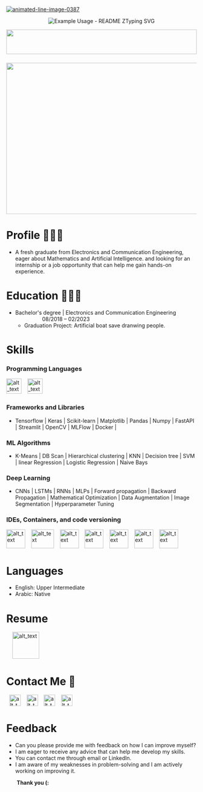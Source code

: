 <!--<h3 align="center"><img align="center"src="https://media0.giphy.com/media/KVVgWtScb37USleUB3/giphy.gif?cid=ecf05e47mb0f479zvwh0dvlgezvine7aiv1j3j0bzf52t562&ep=v1_gifs_related&rid=giphy.gif&ct=g" width="800" height="300"></h3> -->



<!--<img src="https://github.com/Govindv7555/Govindv7555/blob/main/49e76e0596857673c5c80c85b84394c1.gif" width=100% height=65px>-->
<a href="https://www.animatedimages.org/cat-lines-562.htm"><img src="https://www.animatedimages.org/data/media/562/animated-line-image-0387.gif" border="0" alt="animated-line-image-0387" /></a><p align="center">
  <img src="https://readme-typing-svg.demolab.com/?lines=Computer Vision Engineer;&center=true&width=650&height=80&duration=5000&font=Bodoni+Moda&pause=2000&size=42&color=393031" alt="Example Usage - README ZTyping SVG">
</p>

<img src="https://github.com/Govindv7555/Govindv7555/blob/main/49e76e0596857673c5c80c85b84394c1.gif" width=100% height=65px>



<h3 align="center"><img align="center"src="https://www.sciencenews.org/wp-content/uploads/2023/04/040823_chatgpt_feat.gif" width="800" height="400"></h3>

<!-- /<h3 align="center"><img align="center"src="https://media.giphy.com/media/5krfq8pMdYhAV52xPg/giphy.gif" width="1000" height="500"></h3>
<img src="https://github.com/Govindv7555/Govindv7555/blob/main/49e76e0596857673c5c80c85b84394c1.gif" width=100% height=95px>
 -->
 
<!-- <img src="https://github.com/Govindv7555/Govindv7555/blob/main/49e76e0596857673c5c80c85b84394c1.gif" width=100% height=95px> -->



# Profile 👨🏻‍💻

  - A fresh graduate from Electronics and Communication Engineering, eager about Mathematics and Artificial Intelligence. and looking for an internship or a job opportunity that can help me gain hands-on experience.

# Education 👨🏻‍🎓 

- Bachelor's degree | Electronics and Communication Engineering &nbsp;&nbsp;&nbsp;&nbsp;&nbsp;&nbsp;&nbsp;&nbsp;&nbsp;&nbsp;&nbsp;&nbsp;&nbsp;&nbsp;&nbsp;&nbsp;&nbsp; 08/2018 – 02/2023
  - Graduation Project: Artificial boat save dranwing people.

# Skills

### Programming Languages
[<img alt="alt_text" width="40px" src="https://seeklogo.com/images/P/python-logo-A32636CAA3-seeklogo.com.png" />](https://seeklogo.com/images/P/python-logo-A32636CAA3-seeklogo.com.png)
&nbsp;&nbsp;
[<img alt="alt_text" width="40px" src="https://seeklogo.com/images/C/c-logo-43CE78FF9C-seeklogo.com.png" />](https://seeklogo.com/images/C/c-logo-43CE78FF9C-seeklogo.com.png)
&nbsp;&nbsp;

### Frameworks and Libraries 
<!-- [<img alt="alt_text" width="40px" src="https://seeklogo.com/images/T/tensorflow-logo-C69AEAC9D0-seeklogo.com.png" />](https://seeklogo.com/images/T/tensorflow-logo-C69AEAC9D0-seeklogo.com.png)
&nbsp;&nbsp;
[<img alt="alt_text" width="40px" src="https://seeklogo.com/images/K/keras-logo-6B06C2FC2D-seeklogo.com.png" />](https://seeklogo.com/images/K/keras-logo-6B06C2FC2D-seeklogo.com.png)
&nbsp;&nbsp;
[<img alt="alt_text" width="80px" src="https://seeklogo.com/images/S/scikit-learn-logo-8766D07E2E-seeklogo.com.png" />](https://seeklogo.com/images/S/scikit-learn-logo-8766D07E2E-seeklogo.com.png)
&nbsp;&nbsp;
[<img alt="alt_text" width="40px" src="https://seeklogo.com/images/N/numpy-logo-479C24EC79-seeklogo.com.png" />](https://seeklogo.com/images/N/numpy-logo-479C24EC79-seeklogo.com.png)
&nbsp;&nbsp;
[<img alt="alt_text" width="40px" src="https://seeklogo.com/images/F/fastapi-logo-541BAA112F-seeklogo.com.png" />](https://seeklogo.com/images/F/fastapi-logo-541BAA112F-seeklogo.com.png)
&nbsp;&nbsp;
[<img alt="alt_text" width="120px" src="https://seeklogo.com/images/O/opencv-logo-2E094ACFAC-seeklogo.com.png" />](https://seeklogo.com/images/O/opencv-logo-2E094ACFAC-seeklogo.com.png)
&nbsp;&nbsp;
[<img alt="alt_text" width="100px" height="40px" src="https://seeklogo.com/images/M/matplotlib-logo-AEB3DC9BB4-seeklogo.com.png" />](https://seeklogo.com/images/M/matplotlib-logo-AEB3DC9BB4-seeklogo.com.png)
&nbsp;&nbsp;
[<img alt="alt_text" width="100px" height="40px" src="https://seeklogo.com/images/P/pandas-logo-56829C6445-seeklogo.com.png" />](https://seeklogo.com/images/P/pandas-logo-56829C6445-seeklogo.com.png)
&nbsp;&nbsp; -->
- Tensorflow | Keras | Scikit-learn | Matplotlib | Pandas | Numpy | FastAPI | Streamlit | OpenCV | MLFlow | Docker |


### ML Algorithms

- K-Means | DB Scan | Hierarchical clustering | KNN | Decision tree | SVM | linear Regression | Logistic Regression | Naive Bays

### Deep Learning 

- CNNs | LSTMs | RNNs | MLPs | Forward propagation | Backward Propagation | Mathematical Optimization | Data Augmentation | Image Segmentation | Hyperparameter Tuning

### IDEs, Containers, and code versioning 

[<img alt="alt_text" width="50px" height="50px" src="https://seeklogo.com/images/J/jupyter-logo-A91705F539-seeklogo.com.png" />](https://seeklogo.com/images/J/jupyter-logo-A91705F539-seeklogo.com.png)
&nbsp;&nbsp;
[<img alt="alt_text" width="60px" height="50px" src="https://repository-images.githubusercontent.com/228673061/b2c25180-3bff-11ea-965f-4b34f4c6be08" />](https://repository-images.githubusercontent.com/228673061/b2c25180-3bff-11ea-965f-4b34f4c6be08)
&nbsp;&nbsp;
[<img alt="alt_text" width="50px" height="50" src="https://seeklogo.com/images/P/pycharm-logo-51B1427388-seeklogo.com.png" />](https://seeklogo.com/images/P/pycharm-logo-51B1427388-seeklogo.com.png)
&nbsp;&nbsp;
[<img alt="alt_text" width="50px"  height="50" src="https://seeklogo.com/images/V/visual-studio-code-logo-284BC24C39-seeklogo.com.png" />](https://seeklogo.com/images/V/visual-studio-code-logo-284BC24C39-seeklogo.com.png)
&nbsp;&nbsp;
[<img alt="alt_text" width="50px"  height="50" src="https://seeklogo.com/images/V/visual-studio-logo-14F95CF819-seeklogo.com.png" />](https://seeklogo.com/images/V/visual-studio-logo-14F95CF819-seeklogo.com.png)
&nbsp;&nbsp;
[<img alt="alt_text" width="50px"  height="50" src="https://seeklogo.com/images/G/git-logo-CD8D6F1C09-seeklogo.com.png" />](https://seeklogo.com/images/G/git-logo-CD8D6F1C09-seeklogo.com.png)
&nbsp;&nbsp;
[<img alt="alt_text" width="50px"  height="50" src="https://seeklogo.com/images/G/github-logo-5F384D0265-seeklogo.com.png" />](https://seeklogo.com/images/G/github-logo-5F384D0265-seeklogo.com.png)
&nbsp;&nbsp;


<!-- - Jupyter-lab | Google Collaboratory |
PyCharm | Git -->

# Languages

- English: Upper Intermediate
- Arabic: Native 

# Resume 

&nbsp;&nbsp;&nbsp;&nbsp;[<img alt="alt_text" width="71px" src="https://seeklogo.com/images/G/google-drive-logo-C66555C645-seeklogo.com.png" />](https://drive.google.com/file/d/1sz7OwPBWnsdbnpJk0o6ZDIVxUN47aRp1/view?usp=sharing)

# Contact Me 🔗

&nbsp;
[<img alt="alt_text" width="30px" src="https://cdn2.iconfinder.com/data/icons/social-media-2285/512/1_Whatsapp2_colored_svg-512.png" />](https://wa.me/+201006491306)
&nbsp;&nbsp;
[<img alt="alt_text" width="30px" src="https://cdn2.iconfinder.com/data/icons/social-media-2285/512/1_Linkedin_unofficial_colored_svg-512.png" />](https://www.linkedin.com/in/bassem-ahmed-ahmed/)
&nbsp;&nbsp;
[<img alt="alt_text" width="30px" src="https://cdn4.iconfinder.com/data/icons/social-media-logos-6/512/112-gmail_email_mail-256.png" />](mailto:bassemahmed.am@gmail.com)
&nbsp;&nbsp;
[<img alt="alt_text" width="30px" src="https://cdn2.iconfinder.com/data/icons/social-media-2285/512/1_Facebook2_colored_svg-512.png" />](https://www.facebook.com/bassem.ahmed.7712/)

# Feedback

- Can you please provide me with feedback on how I can improve myself? 
- I am eager to receive any advice that can help me develop my skills. 
- You can contact me through email or LinkedIn. 
- I am aware of my weaknesses in problem-solving and I am actively working on improving it. 


 &nbsp;&nbsp;&nbsp;&nbsp;&nbsp;&nbsp; **Thank you (:** &nbsp;&nbsp;&nbsp;&nbsp;&nbsp;&nbsp;&nbsp;&nbsp;

